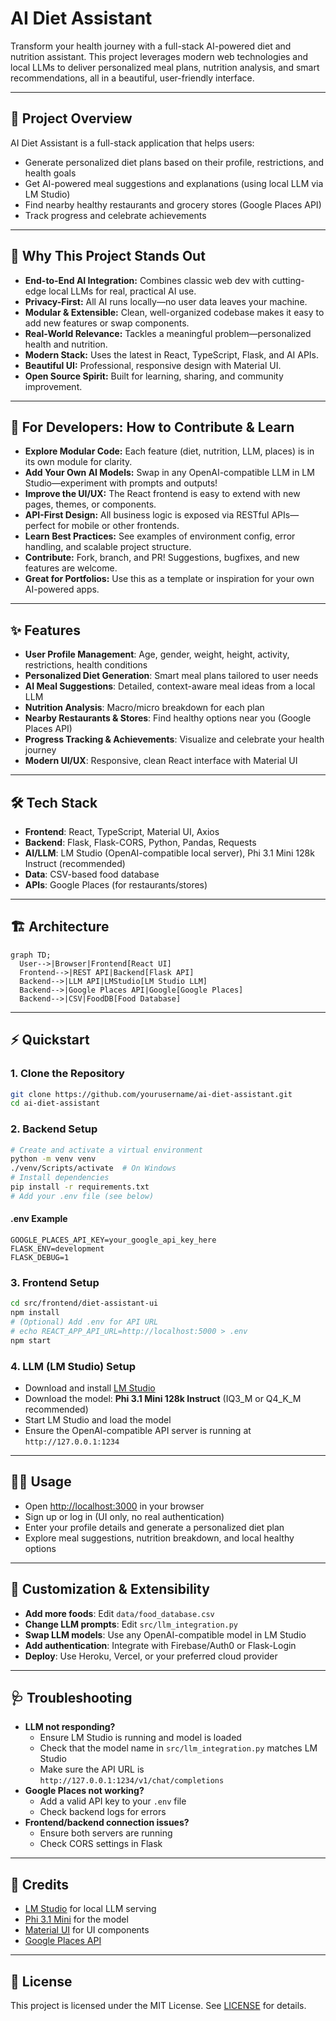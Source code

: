 # AI Diet Assistant

Transform your health journey with a full-stack AI-powered diet and nutrition assistant. This project leverages modern web technologies and local LLMs to deliver personalized meal plans, nutrition analysis, and smart recommendations, all in a beautiful, user-friendly interface.

---

## 🚀 Project Overview
AI Diet Assistant is a full-stack application that helps users:
- Generate personalized diet plans based on their profile, restrictions, and health goals
- Get AI-powered meal suggestions and explanations (using local LLM via LM Studio)
- Find nearby healthy restaurants and grocery stores (Google Places API)
- Track progress and celebrate achievements

---

## 🌟 Why This Project Stands Out
- **End-to-End AI Integration:** Combines classic web dev with cutting-edge local LLMs for real, practical AI use.
- **Privacy-First:** All AI runs locally—no user data leaves your machine.
- **Modular & Extensible:** Clean, well-organized codebase makes it easy to add new features or swap components.
- **Real-World Relevance:** Tackles a meaningful problem—personalized health and nutrition.
- **Modern Stack:** Uses the latest in React, TypeScript, Flask, and AI APIs.
- **Beautiful UI:** Professional, responsive design with Material UI.
- **Open Source Spirit:** Built for learning, sharing, and community improvement.

---

## 🤝 For Developers: How to Contribute & Learn
- **Explore Modular Code:** Each feature (diet, nutrition, LLM, places) is in its own module for clarity.
- **Add Your Own AI Models:** Swap in any OpenAI-compatible LLM in LM Studio—experiment with prompts and outputs!
- **Improve the UI/UX:** The React frontend is easy to extend with new pages, themes, or components.
- **API-First Design:** All business logic is exposed via RESTful APIs—perfect for mobile or other frontends.
- **Learn Best Practices:** See examples of environment config, error handling, and scalable project structure.
- **Contribute:** Fork, branch, and PR! Suggestions, bugfixes, and new features are welcome.
- **Great for Portfolios:** Use this as a template or inspiration for your own AI-powered apps.

---

## ✨ Features
- **User Profile Management**: Age, gender, weight, height, activity, restrictions, health conditions
- **Personalized Diet Generation**: Smart meal plans tailored to user needs
- **AI Meal Suggestions**: Detailed, context-aware meal ideas from a local LLM
- **Nutrition Analysis**: Macro/micro breakdown for each plan
- **Nearby Restaurants & Stores**: Find healthy options near you (Google Places API)
- **Progress Tracking & Achievements**: Visualize and celebrate your health journey
- **Modern UI/UX**: Responsive, clean React interface with Material UI

---

## 🛠️ Tech Stack
- **Frontend**: React, TypeScript, Material UI, Axios
- **Backend**: Flask, Flask-CORS, Python, Pandas, Requests
- **AI/LLM**: LM Studio (OpenAI-compatible local server), Phi 3.1 Mini 128k Instruct (recommended)
- **Data**: CSV-based food database
- **APIs**: Google Places (for restaurants/stores)

---

## 🏗️ Architecture
```mermaid
graph TD;
  User-->|Browser|Frontend[React UI]
  Frontend-->|REST API|Backend[Flask API]
  Backend-->|LLM API|LMStudio[LM Studio LLM]
  Backend-->|Google Places API|Google[Google Places]
  Backend-->|CSV|FoodDB[Food Database]
```

---

## ⚡ Quickstart

### 1. Clone the Repository
```bash
git clone https://github.com/yourusername/ai-diet-assistant.git
cd ai-diet-assistant
```

### 2. Backend Setup
```bash
# Create and activate a virtual environment
python -m venv venv
./venv/Scripts/activate  # On Windows
# Install dependencies
pip install -r requirements.txt
# Add your .env file (see below)
```

#### .env Example
```
GOOGLE_PLACES_API_KEY=your_google_api_key_here
FLASK_ENV=development
FLASK_DEBUG=1
```

### 3. Frontend Setup
```bash
cd src/frontend/diet-assistant-ui
npm install
# (Optional) Add .env for API URL
# echo REACT_APP_API_URL=http://localhost:5000 > .env
npm start
```

### 4. LLM (LM Studio) Setup
- Download and install [LM Studio](https://lmstudio.ai/)
- Download the model: **Phi 3.1 Mini 128k Instruct** (IQ3_M or Q4_K_M recommended)
- Start LM Studio and load the model
- Ensure the OpenAI-compatible API server is running at `http://127.0.0.1:1234`

---

## 🧑‍💻 Usage
- Open [http://localhost:3000](http://localhost:3000) in your browser
- Sign up or log in (UI only, no real authentication)
- Enter your profile details and generate a personalized diet plan
- Explore meal suggestions, nutrition breakdown, and local healthy options

---

## 🔧 Customization & Extensibility
- **Add more foods**: Edit `data/food_database.csv`
- **Change LLM prompts**: Edit `src/llm_integration.py`
- **Swap LLM models**: Use any OpenAI-compatible model in LM Studio
- **Add authentication**: Integrate with Firebase/Auth0 or Flask-Login
- **Deploy**: Use Heroku, Vercel, or your preferred cloud provider

---

## 🩺 Troubleshooting
- **LLM not responding?**
  - Ensure LM Studio is running and model is loaded
  - Check that the model name in `src/llm_integration.py` matches LM Studio
  - Make sure the API URL is `http://127.0.0.1:1234/v1/chat/completions`
- **Google Places not working?**
  - Add a valid API key to your `.env` file
  - Check backend logs for errors
- **Frontend/backend connection issues?**
  - Ensure both servers are running
  - Check CORS settings in Flask

---

## 🙏 Credits
- [LM Studio](https://lmstudio.ai/) for local LLM serving
- [Phi 3.1 Mini](https://huggingface.co/microsoft/Phi-3-mini-128k-instruct) for the model
- [Material UI](https://mui.com/) for UI components
- [Google Places API](https://developers.google.com/maps/documentation/places/web-service/overview)

---

## 📄 License
This project is licensed under the MIT License. See [LICENSE](LICENSE) for details.

